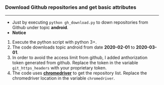 ### Download Github repositories and get basic attributes
----
* Just by executing ```python gh_download.py``` to down repositories from Github under topic **android**.
* **Notice**
1. Execute the python script with python 3+.
2. The code downloads topic android from date **2020-02-01** to **2020-03-01**.
3. In order to avoid the access limit from github, I added anthorization token generated from github. Replace the token in the variable ```git_https_headers``` with your proprietary token.
4. The code uses **[chromedriver](https://chromedriver.chromium.org/)** to get the repository list. Replace the chromedriver location in the variable ```chromedriver```. 
